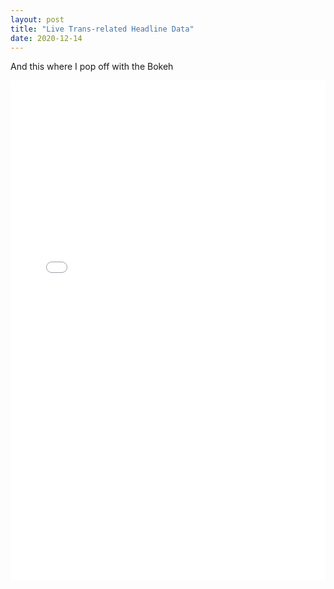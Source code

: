 ```yaml
---
layout: post
title: "Live Trans-related Headline Data"
date: 2020-12-14
---
```

And this where I pop off with the Bokeh

<iframe src="/images/bokehtesting.html"
  sandbox="allow-same-origin allow-scripts"
  width="100%"
  height="800"
  seamless="seamless"
  frameborder="0">
</iframe>
